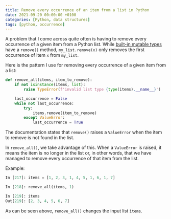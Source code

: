 ```yaml
---
title: Remove every occurrence of an item from a list in Python
date: 2021-09-20 00:00:00 +0100
categories: [Python, data structures]
tags: [python, occurrence]
---
```


A problem that I come across quite often is having to remove every occurrence of a given item from a Python list. While [built-in mutable types][list] have a `remove()` method, `my_list.remove(x)` only removes the first occurrence of item `x` from `my_list`.

Here is the pattern I use for removing every occurrence of a given item from a list:

```python
def remove_all(items, item_to_remove):
    if not isinstance(items, list):
        raise TypeError(f'invalid list type {type(items).__name__}')

    last_occurrence = False
    while not last_occurrence:
        try:
            items.remove(item_to_remove)
        except ValueError:
            last_occurrence = True
```

The documentation states that `remove()` raises a `ValueError` when the item to remove is not found in the list.

In `remove_all()`, we take advantage of this. When a `ValueError` is raised, it means the item is no longer in the list or, in other words, that we have managed to remove every occurrence of that item from the list.

Example:

```python
In [217]: items = [1, 2, 3, 1, 4, 5, 1, 6, 1, 7]

In [218]: remove_all(items, 1)

In [219]: items
Out[219]: [2, 3, 4, 5, 6, 7]
```

As can be seen above, `remove_all()` changes the input list `items`.


<!-- links -->
[list]: https://docs.python.org/3/library/stdtypes.html#mutable-sequence-types